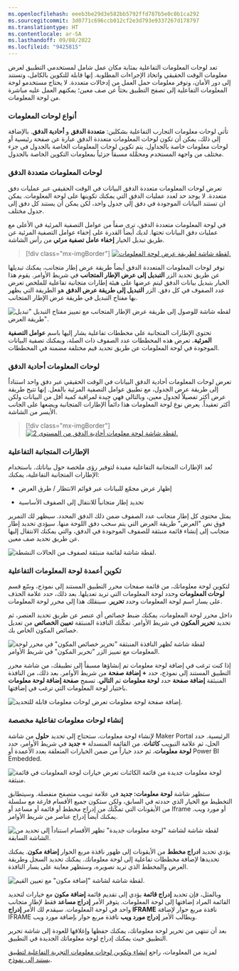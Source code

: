 ```yaml
---
ms.openlocfilehash: eeeb3be29d3e582bb5792ffd787b5e0c0b1ca292
ms.sourcegitcommit: 3d0771c696ccb012cf2e3d793e9337267d178797
ms.translationtype: HT
ms.contentlocale: ar-SA
ms.lasthandoff: 09/08/2022
ms.locfileid: "9425815"
---
```

تعد لوحات المعلومات التفاعلية بمثابة مكان عمل شامل لمستخدمي التطبيق لعرض معلومات الوقت الحقيقي واتخاذ الإجراءات المطلوبة. إنها قابلة للتكوين بالكامل، وتستند إلى دور الأمان، وتوفر معلومات حمل العمل من إدخالات متعددة. لا يحتاج مستخدمو لوحة المعلومات التفاعلية إلى تصفح التطبيق بحثاً عن صف معين؛ يمكنهم العمل عليه مباشرة من لوحة المعلومات.

### <a name="dashboard-types"></a>أنواع لوحات المعلومات
تأتي لوحات معلومات التجارب التفاعلية بشكلين: **متعددة الدفق** و **أحادية الدفق**. بالإضافة إلى ذلك، يمكن أن تكون لوحات المعلومات متعددة الدفق عبارة عن صفحة رئيسية أو لوحات معلومات خاصة بالجداول. يتم تكوين لوحات المعلومات الخاصة بالجدول في جزء مختلف من واجهة المستخدم ومحمَّلة مسبقاً جزئياً بمعلومات التكوين الخاصة بالجدول.

### <a name="multi-stream-dashboards"></a>لوحات المعلومات متعددة الدفق
تعرض لوحات المعلومات متعددة الدفق البيانات في الوقت الحقيقي عبر عمليات دفق متعددة. لا يوجد حد لعدد عمليات الدفق التي يمكنك تكوينها على لوحة المعلومات. يمكن ان تستند البيانات الموجودة في دفق إلى جدول واحد، لكن يمكن أن يستند كل دفق إلى جدول مختلف.

في لوحة المعلومات متعددة الدفق، ترى صفاً من عوامل التصفية المرئية في الأعلى مع عمليات دفق البيانات تحتها.  لديك أيضاً القدرة على إخفاء عوامل التصفية المرئية عن طريق تبديل الخيار **إخفاء عامل تصفية مرئي** من رأس الشاشة.

> [!div class="mx-imgBorder"]
> [![لقطة شاشة لطريقة عرض لوحة المعلومات.](../media/10-dashboard-view.png)](../media/10-dashboard-view.png#lightbox)

توفر لوحات المعلومات المتعددة الدفق أيضاً طريقة عرض إطار متجانب، يمكنك تبديلها عن طريق تحديد الزر **التبديل إلى عرض الإطار المتجانب‬‏‫** في شريط الأوامر. يقوم هذا الخيار بتبديل بيانات الدفق ليتم عرضها على هيئة إطارات متجانبة تفاعلية للملخص تعرض عدد الصفوف في كل دفق. الزر **التبديل إلى طريقة عرض الدفق‬** هو الطريقة التي يظهر بها مفتاح التبديل في طريقة عرض الإطار المتجانب.

![لقطه شاشة للوصول إلى طريقة عرض الإطار المتجانب مع تمييز مفتاح التبديل "تبديل طريقة العرض‬".](../media/10-dashboard-tile.png)

تحتوي الإطارات المتجانبة على مخططات تفاعلية يشار إليها باسم **عوامل التصفية المرئية.** تعرض هذه المخططات عدد الصفوف ذات الصلة، ويمكنك تصفية البيانات الموجودة في لوحة المعلومات عن طريق تحديد قيم مختلفة مضمنة في المخططات.

### <a name="single-stream-dashboards"></a>لوحات المعلومات أحادية الدفق
تعرض لوحات المعلومات أحادية الدفق البيانات في الوقت الحقيقي عبر دفق واحد استناداً إلى طريقة عرض الجدول، مع تطبيق عوامل التصفية المرئية بالفعل. إنها تتيح طريقة عرض أكثر تفصيلاً لجدول معين، وبالتالي فهي جيدة لمراقبة كمية أقل من البيانات ولكن أكثر تعقيداً. يعرض نوع لوحة المعلومات هذا دائماً الإطارات المتجانبة ويضعها على الجانب الأيسر من الشاشة.

> [!div class="mx-imgBorder"]
> [![لقطة شاشة لوحة معلومات أحادية الدفق من المستوى 2.](../media/MB200.1_03_05_02_04.png)](../media/MB200.1_03_05_02_04.png#lightbox)

### <a name="interactive-tiles"></a>الإطارات المتجانبة التفاعلية
تُعد الإطارات المتجانبة التفاعلية مفيدة لتوفير رؤى ملخصة حول بياناتك. باستخدام الإطارات المتجانبة التفاعلية، يمكنك:

- إظهار عرض مجمّع للبيانات عبر قوائم الانتظار / طرق العرض

- تحديد إطار متجانباً للانتقال إلى الصفوف الأساسية

يمثل محتوى كل إطار متجانب عدد الصفوف ضمن ذلك الدفق المحدد. سيظهر لك التمرير فوق نص "العرض" طريقة العرض التي يتم سحب دفق اللوحة منها. سيؤدي تحديد إطار متجانب إلى إنشاء قائمة منبثقة للصفوف الموجودة في الدفق، والتي يمكنك الانتقال إليها عن طريق تحديد صف معين.

![لقطة شاشة لقائمة منبثقة لصفوف من الحالات النشطة.](../media/MB200.1_03_05_02_06.png)

### <a name="configuring-interactive-dashboard-columns"></a>تكوين أعمدة لوحة المعلومات التفاعلية
لتكوين لوحة معلوماتك، من قائمة صفحات محرر التطبيق المستند إلى نموذج، وسّع قسم **لوحات المعلومات** وحدد لوحة المعلومات التي تريد تعديلها. بعد ذلك، حدد علامة الحذف على يسار اسم لوحة المعلومات وحدد **تحرير**. سينقلك هذا إلى محرر لوحة المعلومات.

داخل محرر لوحة المعلومات، يمكنك ضبط خصائص أي عنصر عن طريق تحديد العنصر، ثم تحديد **تحرير المكون** في شريط الأوامر. تمكّنك النافذة المنبثقة **تعيين الخصائص** من تعديل خصائص المكون الخاص بك.

![لقطة شاشة تُظهر النافذة المنبثقة "تحرير خصائص المكون" في محرر لوحة المعلومات مع تمييز الزر "تحرير المكون" في شريط الأوامر.](../media/10-edit-component.png)

إذا كنت ترغب في إضافة لوحة معلومات تم إنشاؤها مسبقاً إلى تطبيقك، من شاشة محرر التطبيق المستند إلى نموذج، حدد **+ إضافة صفحة** من شريط الأوامر. بعد ذلك، من النافذة المنبثقة **إضافة صفحة** حدد **لوحة معلومات** ثم **التالي**.  تسمح **صفحة إضافة لوحة معلومات** باختيار لوحة المعلومات التي ترغب في إضافتها.

![إضافة صفحة لوحة معلومات تعرض لوحات معلومات قابلة للتحديد.](../media/10-add-dashboard-window.png)

### <a name="composing-custom-interactive-dashboards"></a>إنشاء لوحات معلومات تفاعلية مخصصة

لإنشاء لوحة معلومات، ستحتاج إلى تحديد **حلول** من شاشة Maker Portal الرئيسية. حدد الحل، ثم علامة التبويب **كائنات**. من القائمة المنسدلة **+ جديد** في شريط الأوامر، حدد **لوحة معلومات**، ثم حدد خياراً من ضمن الخيارات المتعلقة بعدد الأعمدة أو Power BI Embedded.

![لوحة معلومات جديدة من قائمة الكائنات تعرض خيارات لوحة المعلومات في قائمة منبثقة.](../media/10-create-dashboard.png)

ستظهر شاشة **لوحة معلومات: جديد** في علامة تبويب متصفح منفصلة. وسيتطابق التخطيط مع الخيار الذي حددته في السابق، ولكن ستكون جميع الأقسام فارغة مع سلسلة من الأيقونات التي تمكّنك من إدراج مخطط أو قائمة أو مساعد أو Iframe أو مورد ويب. يمكنك أيضاً إدراج عناصر من شريط الأوامر.

![لقطة شاشة لشاشة "لوحة معلومات جديدة" تظهر الأقسام استناداً إلى تحديد من الشاشة السابقة.](../media/10-edit-dashboard.png)

يؤدي تحديد **ادراج مخطط** من الأيقونات إلى ظهور نافذة مربع الحوار **إضافة مكون**. يمكنك تحديدها لإضافة مخططات تفاعلية إلى لوحة معلوماتك. يمكنك تحديد السجل وطريقة العرض والمخطط الذي تريد تصويره، وستظهر معاينة على يسار النافذة.

![لقطة شاشة لشاشة "إضافة مكون" مع تعيين القيم.](../media/MB200.1_03_05_02_11.png)

وبالمثل، فإن تحديد **إدراج قائمة** يؤدي إلى تقديم قائمة **إضافة مكون** مع خيارات لتحديد القائمة المراد إضافتها إلى لوحة المعلومات.  يتوفر الأمر **إدراج مساعد** فقط لإطار متجانب واحد في لوحة المعلومات.  سيقدم لك الأمر **إدراج IFRAME** نافذة مربع حوار لإضافة IFRAME ويطالب الأمر **إدراج مورد ويب** نافذة مربع حوار بإضافة مورد ويب.

بعد أن تنتهي من تحرير لوحة معلوماتك، يمكنك حفظها وإغلاقها للعودة إلى شاشة تحرير التطبيق حيث يمكنك إدراج لوحة معلوماتك الجديدة في التطبيق.

لمزيد من المعلومات، راجع [إنشاء وتكوين لوحات معلومات التجربة التفاعلية لتطبيق يستند إلى نموذج](/power-apps/maker/model-driven-apps/configure-interactive-experience-dashboards/?azure-portal=true).